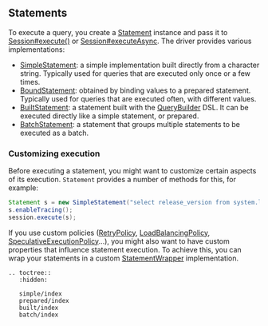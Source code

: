 ## Statements

To execute a query, you  create a [Statement] instance and pass it to [Session#execute()][execute] or
[Session#executeAsync][executeAsync]. The driver provides various implementations:

* [SimpleStatement](simple/index): a simple implementation built directly from a
  character string. Typically used for queries that are executed only
  once or a few times.
* [BoundStatement](prepared/index): obtained by binding values to a prepared
  statement. Typically used for queries that are executed
  often, with different values.
* [BuiltStatement](built/index): a statement built with the [QueryBuilder] DSL. It
  can be executed directly like a simple statement, or prepared.
* [BatchStatement](batch/index): a statement that groups multiple statements to be
  executed as a batch.


### Customizing execution

Before executing a statement, you might want to customize certain
aspects of its execution. `Statement` provides a number of methods for
this, for example:

```java
Statement s = new SimpleStatement("select release_version from system.local");
s.enableTracing();
session.execute(s);
```

If you use custom policies ([RetryPolicy], [LoadBalancingPolicy],
[SpeculativeExecutionPolicy]...), you might also want to have custom
properties that influence statement execution. To achieve this, you can
wrap your statements in a custom [StatementWrapper] implementation.

[Statement]:                  http://docs.datastax.com/en/drivers/java/3.6/com/datastax/driver/core/Statement.html
[QueryBuilder]:               http://docs.datastax.com/en/drivers/java/3.6/com/datastax/driver/core/querybuilder/QueryBuilder.html
[StatementWrapper]:           http://docs.datastax.com/en/drivers/java/3.6/com/datastax/driver/core/StatementWrapper.html
[RetryPolicy]:                http://docs.datastax.com/en/drivers/java/3.6/com/datastax/driver/core/policies/RetryPolicy.html
[LoadBalancingPolicy]:        http://docs.datastax.com/en/drivers/java/3.6/com/datastax/driver/core/policies/LoadBalancingPolicy.html
[SpeculativeExecutionPolicy]: http://docs.datastax.com/en/drivers/java/3.6/com/datastax/driver/core/policies/SpeculativeExecutionPolicy.html
[execute]:                    http://docs.datastax.com/en/drivers/java/3.6/com/datastax/driver/core/Session.html#execute-com.datastax.driver.core.Statement-
[executeAsync]:               http://docs.datastax.com/en/drivers/java/3.6/com/datastax/driver/core/Session.html#executeAsync-com.datastax.driver.core.Statement-

```eval_rst
.. toctree::
   :hidden:
   
   simple/index
   prepared/index
   built/index
   batch/index
```
